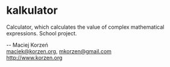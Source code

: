 kalkulator
==========

Calculator, which calculates the value of complex mathematical expressions. School project.

-- 
Maciej Korzeń  
<maciek@korzen.org>, <mkorzen@gmail.com>  
http://www.korzen.org  